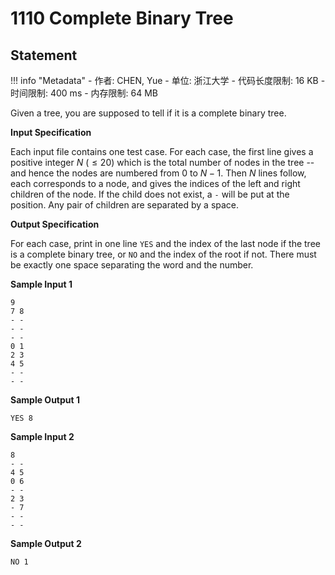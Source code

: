 
# 1110 Complete Binary Tree

## Statement

!!! info "Metadata"
    - 作者: CHEN, Yue
    - 单位: 浙江大学
    - 代码长度限制: 16 KB
    - 时间限制: 400 ms
    - 内存限制: 64 MB

Given a tree, you are supposed to tell if it is a complete binary tree.

**Input Specification**

Each input file contains one test case. For each case, the first line gives a positive integer $N$ ($\le 20$) which is the total number of nodes in the tree -- and hence the nodes are numbered from 0 to $N-1$. Then $N$ lines follow, each corresponds to a node, and gives the indices of the left and right children of the node. If the child does not exist, a `-` will be put at the position. Any pair of children are separated by a space.

**Output Specification**

For each case, print in one line `YES` and the index of the last node if the tree is a complete binary tree, or `NO` and the index of the root if not. There must be exactly one space separating the word and the number.

**Sample Input 1**
```plaintext
9
7 8
- -
- -
- -
0 1
2 3
4 5
- -
- -
```

**Sample Output 1**
```plaintext
YES 8
```

**Sample Input 2**
```plaintext
8
- -
4 5
0 6
- -
2 3
- 7
- -
- -
```

**Sample Output 2**
```plaintext
NO 1
```

